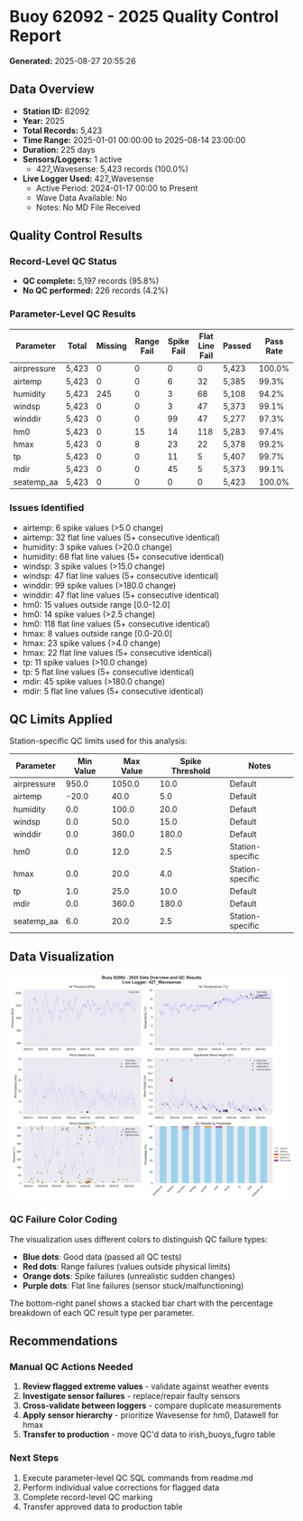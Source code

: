 # Buoy 62092 - 2025 Quality Control Report

**Generated:** 2025-08-27 20:55:26

## Data Overview

- **Station ID:** 62092
- **Year:** 2025
- **Total Records:** 5,423
- **Time Range:** 2025-01-01 00:00:00 to 2025-08-14 23:00:00
- **Duration:** 225 days
- **Sensors/Loggers:** 1 active
  - 427_Wavesense: 5,423 records (100.0%)
- **Live Logger Used:** 427_Wavesense
  - Active Period: 2024-01-17 00:00 to Present
  - Wave Data Available: No
  - Notes: No MD File Received

## Quality Control Results

### Record-Level QC Status

- **QC complete:** 5,197 records (95.8%)
- **No QC performed:** 226 records (4.2%)

### Parameter-Level QC Results

| Parameter | Total | Missing | Range Fail | Spike Fail | Flat Line Fail | Passed | Pass Rate |
|-----------|--------|---------|------------|------------|----------------|--------|-----------|
| airpressure | 5,423 | 0 | 0 | 0 | 0 | 5,423 | 100.0% |
| airtemp | 5,423 | 0 | 0 | 6 | 32 | 5,385 | 99.3% |
| humidity | 5,423 | 245 | 0 | 3 | 68 | 5,108 | 94.2% |
| windsp | 5,423 | 0 | 0 | 3 | 47 | 5,373 | 99.1% |
| winddir | 5,423 | 0 | 0 | 99 | 47 | 5,277 | 97.3% |
| hm0 | 5,423 | 0 | 15 | 14 | 118 | 5,283 | 97.4% |
| hmax | 5,423 | 0 | 8 | 23 | 22 | 5,378 | 99.2% |
| tp | 5,423 | 0 | 0 | 11 | 5 | 5,407 | 99.7% |
| mdir | 5,423 | 0 | 0 | 45 | 5 | 5,373 | 99.1% |
| seatemp_aa | 5,423 | 0 | 0 | 0 | 0 | 5,423 | 100.0% |

### Issues Identified

- airtemp: 6 spike values (>5.0 change)
- airtemp: 32 flat line values (5+ consecutive identical)
- humidity: 3 spike values (>20.0 change)
- humidity: 68 flat line values (5+ consecutive identical)
- windsp: 3 spike values (>15.0 change)
- windsp: 47 flat line values (5+ consecutive identical)
- winddir: 99 spike values (>180.0 change)
- winddir: 47 flat line values (5+ consecutive identical)
- hm0: 15 values outside range [0.0-12.0]
- hm0: 14 spike values (>2.5 change)
- hm0: 118 flat line values (5+ consecutive identical)
- hmax: 8 values outside range [0.0-20.0]
- hmax: 23 spike values (>4.0 change)
- hmax: 22 flat line values (5+ consecutive identical)
- tp: 11 spike values (>10.0 change)
- tp: 5 flat line values (5+ consecutive identical)
- mdir: 45 spike values (>180.0 change)
- mdir: 5 flat line values (5+ consecutive identical)

## QC Limits Applied

Station-specific QC limits used for this analysis:

| Parameter | Min Value | Max Value | Spike Threshold | Notes |
|-----------|-----------|-----------|-----------------|-------|
| airpressure | 950.0 | 1050.0 | 10.0 | Default |
| airtemp | -20.0 | 40.0 | 5.0 | Default |
| humidity | 0.0 | 100.0 | 20.0 | Default |
| windsp | 0.0 | 50.0 | 15.0 | Default |
| winddir | 0.0 | 360.0 | 180.0 | Default |
| hm0 | 0.0 | 12.0 | 2.5 | Station-specific |
| hmax | 0.0 | 20.0 | 4.0 | Station-specific |
| tp | 1.0 | 25.0 | 10.0 | Default |
| mdir | 0.0 | 360.0 | 180.0 | Default |
| seatemp_aa | 6.0 | 20.0 | 2.5 | Station-specific |

## Data Visualization

![QC Overview](buoy_62092_2025_qc_overview.png)

### QC Failure Color Coding

The visualization uses different colors to distinguish QC failure types:

- **Blue dots**: Good data (passed all QC tests)
- **Red dots**: Range failures (values outside physical limits)
- **Orange dots**: Spike failures (unrealistic sudden changes)
- **Purple dots**: Flat line failures (sensor stuck/malfunctioning)

The bottom-right panel shows a stacked bar chart with the percentage breakdown of each QC result type per parameter.

## Recommendations

### Manual QC Actions Needed

1. **Review flagged extreme values** - validate against weather events
2. **Investigate sensor failures** - replace/repair faulty sensors
3. **Cross-validate between loggers** - compare duplicate measurements
4. **Apply sensor hierarchy** - prioritize Wavesense for hm0, Datawell for hmax
5. **Transfer to production** - move QC'd data to irish_buoys_fugro table

### Next Steps

1. Execute parameter-level QC SQL commands from readme.md
2. Perform individual value corrections for flagged data
3. Complete record-level QC marking
4. Transfer approved data to production table

